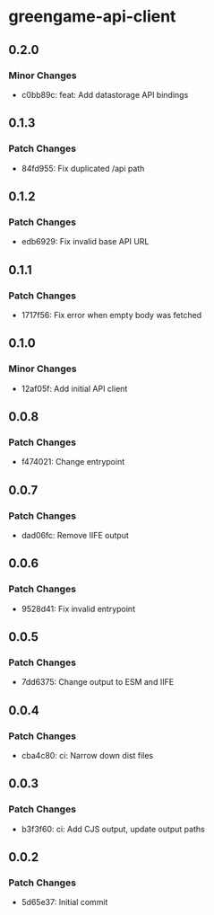 # greengame-api-client

## 0.2.0

### Minor Changes

- c0bb89c: feat: Add datastorage API bindings

## 0.1.3

### Patch Changes

- 84fd955: Fix duplicated /api path

## 0.1.2

### Patch Changes

- edb6929: Fix invalid base API URL

## 0.1.1

### Patch Changes

- 1717f56: Fix error when empty body was fetched

## 0.1.0

### Minor Changes

- 12af05f: Add initial API client

## 0.0.8

### Patch Changes

- f474021: Change entrypoint

## 0.0.7

### Patch Changes

- dad06fc: Remove IIFE output

## 0.0.6

### Patch Changes

- 9528d41: Fix invalid entrypoint

## 0.0.5

### Patch Changes

- 7dd6375: Change output to ESM and IIFE

## 0.0.4

### Patch Changes

- cba4c80: ci: Narrow down dist files

## 0.0.3

### Patch Changes

- b3f3f60: ci: Add CJS output, update output paths

## 0.0.2

### Patch Changes

- 5d65e37: Initial commit
